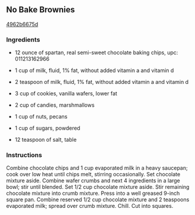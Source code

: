 ## No Bake Brownies

[4962b6675d](http://www.food.com/recipe/no-bake-brownies-15287)

### Ingredients

 - 12 ounce of spartan, real semi-sweet chocolate baking chips, upc: 011213162966

 - 1 cup of milk, fluid, 1% fat, without added vitamin a and vitamin d

 - 2 teaspoon of milk, fluid, 1% fat, without added vitamin a and vitamin d

 - 3 cup of cookies, vanilla wafers, lower fat

 - 2 cup of candies, marshmallows

 - 1 cup of nuts, pecans

 - 1 cup of sugars, powdered

 - 12 teaspoon of salt, table

### Instructions

Combine chocolate chips and 1 cup evaporated milk in a heavy saucepan; cook over low heat until chips melt, stirring occasionally. Set chocolate mixture aside. Combine wafer crumbs and next 4 ingredients in a large bowl; stir until blended. Set 1/2 cup chocolate mixture aside. Stir remaining chocolate mixture into crumb mixture. Press into a well greased 9-inch square pan. Combine reserved 1/2 cup chocolate mixture and 2 teaspoons evaporated milk; spread over crumb mixture. Chill. Cut into squares.